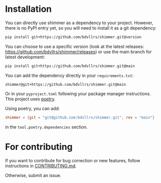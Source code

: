 # Installation

You can directly use shimmer as a dependency to your project.
However, there is no PyPI entry yet, so you will need to install it as a git dependency:

```sh
pip install git+https://github.com/bdvllrs/shimmer.git@version
```

You can choose to use a specific version 
(look at the latest releases: https://github.com/bdvllrs/shimmer/releases) or
use the main branch for latest development:

```sh
pip install git+https://github.com/bdvllrs/shimmer.git@main
```

You can add the dependency directly in your `requirements.txt`:
```
shimmer@git+https://github.com/bdvllrs/shimmer.git@main
```

Or in your `pyproject.toml` following your package manager instructions.
This project uses [poetry](https://python-poetry.org/).

Using poetry, you can add:
```toml
shimmer = {git = "git@github.com:bdvllrs/shimmer.git", rev = "main"}
```

in the `tool.poetry.dependencies` section.

# For contributing
If you want to contribute for bug correction or new features, follow instructions in [CONTRIBUTING.md](../CONTRIBUTING.md).

Otherwise, submit an issue.
